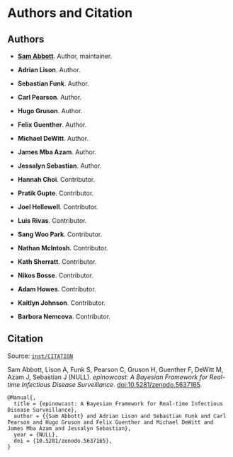 # Authors and Citation

## Authors

- **[Sam Abbott](https://www.samabbott.co.uk/)**. Author, maintainer.
  [](https://orcid.org/0000-0001-8057-8037)

- **Adrian Lison**. Author. [](https://orcid.org/0000-0002-6822-8437)

- **Sebastian Funk**. Author.

- **Carl Pearson**. Author. [](https://orcid.org/0000-0003-0701-7860)

- **Hugo Gruson**. Author. [](https://orcid.org/0000-0002-4094-1476)

- **Felix Guenther**. Author. [](https://orcid.org/0000-0001-6582-1174)

- **Michael DeWitt**. Author. [](https://orcid.org/0000-0001-8940-1967)

- **James Mba Azam**. Author. [](https://orcid.org/0000-0001-5782-7330)

- **Jessalyn Sebastian**. Author.
  [](https://orcid.org/0000-0002-1768-3229)

- **Hannah Choi**. Contributor.

- **Pratik Gupte**. Contributor.
  [](https://orcid.org/0000-0001-5294-7819)

- **Joel Hellewell**. Contributor.
  [](https://orcid.org/0000-0003-2683-0849)

- **Luis Rivas**. Contributor.

- **Sang Woo Park**. Contributor.
  [](https://orcid.org/0000-0003-2202-3361)

- **Nathan McIntosh**. Contributor.

- **Kath Sherratt**. Contributor.
  [](https://orcid.org/0000-0003-2049-3423)

- **Nikos Bosse**. Contributor.
  [](https://orcid.org/0000-0002-7750-5280)

- **Adam Howes**. Contributor. [](https://orcid.org/0000-0003-2386-4031)

- **Kaitlyn Johnson**. Contributor.
  [](https://orcid.org/0000-0001-8011-0012)

- **Barbora Nemcova**. Contributor.
  [](https://orcid.org/0009-0004-7565-4145)

## Citation

Source:
[`inst/CITATION`](https://github.com/epinowcast/epinowcast/blob/main/inst/CITATION)

Sam Abbott, Lison A, Funk S, Pearson C, Gruson H, Guenther F, DeWitt M,
Azam J, Sebastian J (NULL). *epinowcast: A Bayesian Framework for
Real-time Infectious Disease Surveillance*.
[doi:10.5281/zenodo.5637165](https://doi.org/10.5281/zenodo.5637165).

    @Manual{,
      title = {epinowcast: A Bayesian Framework for Real-time Infectious Disease Surveillance},
      author = {{Sam Abbott} and Adrian Lison and Sebastian Funk and Carl Pearson and Hugo Gruson and Felix Guenther and Michael DeWitt and James Mba Azam and Jessalyn Sebastian},
      year = {NULL},
      doi = {10.5281/zenodo.5637165},
    }

